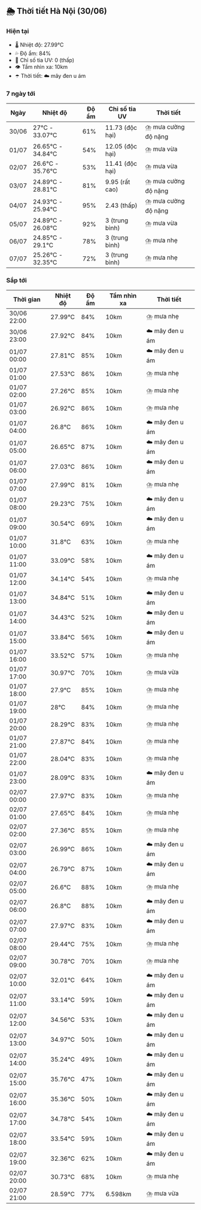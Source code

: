 ## 🌦️ Thời tiết Hà Nội (30/06)

### Hiện tại

- 🌡️ Nhiệt độ: 27.99℃
- 💦 Độ ẩm: 84%
- 🌟 Chỉ số tia UV: 0 (thấp)
- 👁️ Tầm nhìn xa: 10km
- ☂️ Thời tiết: ☁️ mây đen u ám

### 7 ngày tới

| Ngày | Nhiệt độ | Độ ẩm | Chỉ số tia UV | Thời tiết |
| --- | --- | --- | --- | --- |
| 30/06 | 27℃ - 33.07℃ | 61% | 11.73 (độc hại) | ⛈️ mưa cường độ nặng |
| 01/07 | 26.65℃ - 34.84℃ | 54% | 12.05 (độc hại) | ⛈️ mưa vừa |
| 02/07 | 26.6℃ - 35.76℃ | 53% | 11.41 (độc hại) | ⛈️ mưa vừa |
| 03/07 | 24.89℃ - 28.81℃ | 81% | 9.95 (rất cao) | ⛈️ mưa cường độ nặng |
| 04/07 | 24.93℃ - 25.94℃ | 95% | 2.43 (thấp) | ⛈️ mưa cường độ nặng |
| 05/07 | 24.89℃ - 26.08℃ | 92% | 3 (trung bình) | ⛈️ mưa vừa |
| 06/07 | 24.85℃ - 29.1℃ | 78% | 3 (trung bình) | ⛈️ mưa nhẹ |
| 07/07 | 25.26℃ - 32.35℃ | 72% | 3 (trung bình) | ⛈️ mưa nhẹ |

### Sắp tới

| Thời gian | Nhiệt độ | Độ ẩm | Tầm nhìn xa | Thời tiết |
| --- | --- | --- | --- | --- |
| 30/06 22:00 | 27.99℃ | 84% | 10km | ⛈️ mưa nhẹ |
| 30/06 23:00 | 27.92℃ | 84% | 10km | ☁️ mây đen u ám |
| 01/07 00:00 | 27.81℃ | 85% | 10km | ☁️ mây đen u ám |
| 01/07 01:00 | 27.53℃ | 86% | 10km | ⛈️ mưa nhẹ |
| 01/07 02:00 | 27.26℃ | 85% | 10km | ⛈️ mưa nhẹ |
| 01/07 03:00 | 26.92℃ | 86% | 10km | ⛈️ mưa nhẹ |
| 01/07 04:00 | 26.8℃ | 86% | 10km | ☁️ mây đen u ám |
| 01/07 05:00 | 26.65℃ | 87% | 10km | ☁️ mây đen u ám |
| 01/07 06:00 | 27.03℃ | 86% | 10km | ☁️ mây đen u ám |
| 01/07 07:00 | 27.99℃ | 81% | 10km | ⛈️ mưa nhẹ |
| 01/07 08:00 | 29.23℃ | 75% | 10km | ☁️ mây đen u ám |
| 01/07 09:00 | 30.54℃ | 69% | 10km | ☁️ mây đen u ám |
| 01/07 10:00 | 31.8℃ | 63% | 10km | ⛈️ mưa nhẹ |
| 01/07 11:00 | 33.09℃ | 58% | 10km | ☁️ mây đen u ám |
| 01/07 12:00 | 34.14℃ | 54% | 10km | ⛈️ mưa nhẹ |
| 01/07 13:00 | 34.84℃ | 51% | 10km | ☁️ mây đen u ám |
| 01/07 14:00 | 34.43℃ | 52% | 10km | ☁️ mây đen u ám |
| 01/07 15:00 | 33.84℃ | 56% | 10km | ☁️ mây đen u ám |
| 01/07 16:00 | 33.52℃ | 57% | 10km | ⛈️ mưa nhẹ |
| 01/07 17:00 | 30.97℃ | 70% | 10km | ⛈️ mưa vừa |
| 01/07 18:00 | 27.9℃ | 85% | 10km | ⛈️ mưa nhẹ |
| 01/07 19:00 | 28℃ | 84% | 10km | ⛈️ mưa nhẹ |
| 01/07 20:00 | 28.29℃ | 83% | 10km | ⛈️ mưa nhẹ |
| 01/07 21:00 | 27.87℃ | 84% | 10km | ⛈️ mưa nhẹ |
| 01/07 22:00 | 28.04℃ | 83% | 10km | ⛈️ mưa nhẹ |
| 01/07 23:00 | 28.09℃ | 83% | 10km | ☁️ mây đen u ám |
| 02/07 00:00 | 27.97℃ | 83% | 10km | ⛈️ mưa nhẹ |
| 02/07 01:00 | 27.65℃ | 84% | 10km | ⛈️ mưa nhẹ |
| 02/07 02:00 | 27.36℃ | 85% | 10km | ⛈️ mưa nhẹ |
| 02/07 03:00 | 26.99℃ | 86% | 10km | ☁️ mây đen u ám |
| 02/07 04:00 | 26.79℃ | 87% | 10km | ☁️ mây đen u ám |
| 02/07 05:00 | 26.6℃ | 88% | 10km | ⛈️ mưa nhẹ |
| 02/07 06:00 | 26.8℃ | 88% | 10km | ☁️ mây đen u ám |
| 02/07 07:00 | 27.97℃ | 83% | 10km | ☁️ mây đen u ám |
| 02/07 08:00 | 29.44℃ | 75% | 10km | ⛈️ mưa nhẹ |
| 02/07 09:00 | 30.78℃ | 70% | 10km | ⛈️ mưa nhẹ |
| 02/07 10:00 | 32.01℃ | 64% | 10km | ☁️ mây đen u ám |
| 02/07 11:00 | 33.14℃ | 59% | 10km | ☁️ mây đen u ám |
| 02/07 12:00 | 34.56℃ | 53% | 10km | ☁️ mây đen u ám |
| 02/07 13:00 | 34.97℃ | 50% | 10km | ☁️ mây đen u ám |
| 02/07 14:00 | 35.24℃ | 49% | 10km | ☁️ mây đen u ám |
| 02/07 15:00 | 35.76℃ | 47% | 10km | ☁️ mây đen u ám |
| 02/07 16:00 | 35.36℃ | 50% | 10km | ☁️ mây đen u ám |
| 02/07 17:00 | 34.78℃ | 54% | 10km | ☁️ mây đen u ám |
| 02/07 18:00 | 33.54℃ | 59% | 10km | ☁️ mây đen u ám |
| 02/07 19:00 | 32.36℃ | 62% | 10km | ☁️ mây đen u ám |
| 02/07 20:00 | 30.73℃ | 68% | 10km | ⛈️ mưa nhẹ |
| 02/07 21:00 | 28.59℃ | 77% | 6.598km | ⛈️ mưa vừa |
